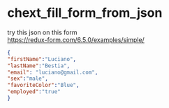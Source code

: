 # chext_fill_form_from_json

try this json on this form  
<https://redux-form.com/6.5.0/examples/simple/>  

```json
{
"firstName":"Luciano",
"lastName":"Bestia",
"email": "luciano@gmail.com",
"sex":"male",  
"favoriteColor":"Blue",
"employed":"true"
}
```
